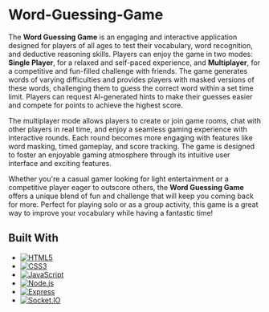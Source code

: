 # Word-Guessing-Game

The **Word Guessing Game** is an engaging and interactive application designed for players of all ages to test their vocabulary, word recognition, and deductive reasoning skills. Players can enjoy the game in two modes: **Single Player**, for a relaxed and self-paced experience, and **Multiplayer**, for a competitive and fun-filled challenge with friends. The game generates words of varying difficulties and provides players with masked versions of these words, challenging them to guess the correct word within a set time limit. Players can request AI-generated hints to make their guesses easier and compete for points to achieve the highest score.

The multiplayer mode allows players to create or join game rooms, chat with other players in real time, and enjoy a seamless gaming experience with interactive rounds. Each round becomes more engaging with features like word masking, timed gameplay, and score tracking. The game is designed to foster an enjoyable gaming atmosphere through its intuitive user interface and exciting features.

Whether you're a casual gamer looking for light entertainment or a competitive player eager to outscore others, the **Word Guessing Game** offers a unique blend of fun and challenge that will keep you coming back for more. Perfect for playing solo or as a group activity, this game is a great way to improve your vocabulary while having a fantastic time!

## Built With

- [![HTML5](https://img.shields.io/badge/HTML5-E34F26?style=for-the-badge&logo=html5&logoColor=white)](https://developer.mozilla.org/en-US/docs/Web/HTML)
- [![CSS3](https://img.shields.io/badge/CSS3-1572B6?style=for-the-badge&logo=css3&logoColor=white)](https://developer.mozilla.org/en-US/docs/Web/CSS)
- [![JavaScript](https://img.shields.io/badge/JavaScript-F7DF1E?style=for-the-badge&logo=javascript&logoColor=black)](https://developer.mozilla.org/en-US/docs/Web/JavaScript)
- [![Node.js](https://img.shields.io/badge/Node.js-339933?style=for-the-badge&logo=nodedotjs&logoColor=white)](https://nodejs.org/)
- [![Express](https://img.shields.io/badge/Express.js-000000?style=for-the-badge&logo=express&logoColor=white)](https://expressjs.com/)
- [![Socket.IO](https://img.shields.io/badge/Socket.IO-010101?style=for-the-badge&logo=socketdotio&logoColor=white)](https://socket.io/)


